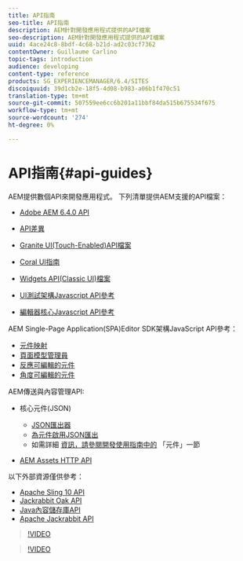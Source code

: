 ```yaml
---
title: API指南
seo-title: API指南
description: AEM針對開發應用程式提供的API檔案
seo-description: AEM針對開發應用程式提供的API檔案
uuid: 4ace24c8-8bdf-4c68-b21d-ad2c03cf7362
contentOwner: Guillaume Carlino
topic-tags: introduction
audience: developing
content-type: reference
products: SG_EXPERIENCEMANAGER/6.4/SITES
discoiquuid: 39d1cb2e-18f5-4d08-b983-a06b1f470c51
translation-type: tm+mt
source-git-commit: 507559ee6cc6b201a11bbf84da515b675534f675
workflow-type: tm+mt
source-wordcount: '274'
ht-degree: 0%

---
```



# API指南{#api-guides}

AEM提供數個API來開發應用程式。 下列清單提供AEM支援的API檔案：

* [Adobe AEM 6.4.0 API](https://helpx.adobe.com/experience-manager/6-4/sites/developing/using/reference-materials/javadoc/index.html)

* [API差異](https://helpx.adobe.com/experience-manager/6-4/sites/developing/using/reference-materials/diff-previous/changes.html)

* [Granite UI(Touch-Enabled)API檔案](https://helpx.adobe.com/experience-manager/6-4/sites/developing/using/reference-materials/granite-ui/api/index.html)

* [Coral UI指南](https://helpx.adobe.com/experience-manager/6-4/sites/developing/using/reference-materials/coral-ui/coralui3/index.html)

* [Widgets API(Classic UI)檔案](https://helpx.adobe.com/experience-manager/6-4/sites/developing/using/reference-materials/widgets-api/index.html)

* [UI測試架構Javascript API參考](https://helpx.adobe.com/experience-manager/6-4/sites/developing/using/reference-materials/test-api/index.html)

* [編輯器核心Javascript API參考](https://helpx.adobe.com/experience-manager/6-4/sites/developing/using/reference-materials/jsdoc/ui-touch/editor-core/index.html)

AEM Single-Page Application(SPA)Editor SDK架構JavaScript API參考：

* [元件映射](https://www.npmjs.com/package/@adobe/cq-spa-component-mapping)
* [頁面模型管理員](https://www.npmjs.com/package/@adobe/cq-spa-page-model-manager)
* [反應可編輯的元件](https://www.npmjs.com/package/@adobe/cq-react-editable-components)
* [角度可編輯的元件](https://www.npmjs.com/package/@adobe/cq-angular-editable-components)

AEM傳送與內容管理API:

* 核心元件(JSON)

   * [JSON匯出器](/help/sites-developing/json-exporter.md)
   * [為元件啟用JSON匯出](/help/sites-developing/json-exporter-components.md)
   * 如需詳細 [資訊，請參閱開發使用指南中的](https://helpx.adobe.com/experience-manager/6-4/sites/developing/user-guide.html?topic=/experience-manager/6-4/sites/developing/morehelp/components.ug.js) 「元件」一節

* [AEM Assets HTTP API](/help/assets/mac-api-assets.md)

以下外部資源僅供參考：

* [Apache Sling 10 API](https://sling.apache.org/apidocs/sling10/)
* [Jackrabbit Oak API](https://jackrabbit.apache.org/oak/docs/oak_api/overview.html)
* [Java內容儲存庫API](https://docs.adobe.com/docs/en/spec/javax.jcr/javadocs/jcr-2.0/index.html)
* [Apache Jackrabbit API](https://jackrabbit.apache.org/api)

>[!VIDEO](https://vimeo.com/)

>[!VIDEO](https://vimeo.com/)
